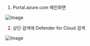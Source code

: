 1. Portal.azure.com 메인화면

![Image](https://github.com/user-attachments/assets/b2f25f17-a0fb-4bcb-94d0-11075ef57d51)


2. 상단 검색에 Defender for Cloud 검색

![Image](https://github.com/user-attachments/assets/0bece32a-a428-46a9-8f42-a6c6414bfbd1)

